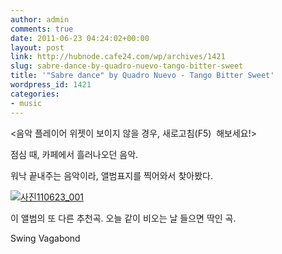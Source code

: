 ```yaml
---
author: admin
comments: true
date: 2011-06-23 04:24:02+00:00
layout: post
link: http://hubnode.cafe24.com/wp/archives/1421
slug: sabre-dance-by-quadro-nuevo-tango-bitter-sweet
title: '"Sabre dance" by Quadro Nuevo - Tango Bitter Sweet'
wordpress_id: 1421
categories:
- music
---
```


<음악 플레이어 위젯이 보이지 않을 경우, 새로고침(F5)  해보세요!>

점심 때, 카페에서 흘러나오던 음악.



워낙 끝내주는 음악이라, 앨범표지를 찍어와서 찾아봤다.

[![사진110623_001](http://lh5.ggpht.com/-n8VC3vahXhY/TgK9Fq7su5I/AAAAAAAAB_Q/cjNYZN__-CI/s150-c/%2525EC%252582%2525AC%2525EC%2525A7%252584110623_001.jpg)](http://lh5.ggpht.com/-n8VC3vahXhY/TgK9Fq7su5I/AAAAAAAAB_Q/cjNYZN__-CI/%2525EC%252582%2525AC%2525EC%2525A7%252584110623_001.jpg)













이 앨범의 또 다른 추천곡.
오늘 같이 비오는 날 들으면 딱인 곡.

Swing Vagabond


